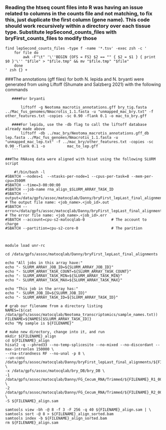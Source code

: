 

### Reading the htseq count files into R was having an issue related to columns in the counts file and not matching, to fix this, just duplicate the first column (gene name). This code should work recursively within a directory over each tissue type. Substitute lepSecond_counts_files with bryFirst_counts_files to modify those

```
find lepSecond_counts_files -type f -name '*.tsv' -exec zsh -c '
    for file do
        awk -F"\t" '\''BEGIN {OFS = FS} $2 == "" { $2 = $1 } { print $0 }'\'' "$file" > "$file.tmp" && mv "$file.tmp" "$file"
    done
' zsh {} +
```

###The annotations (gff files) for both N. lepida and N. bryanti were generated from using Liftoff (Shumate and Salzberg
 2021) with the following commands

 ```
    ####For bryanti

        liftoff -g Neotoma_macrotis_annotations.gff bry_tig.fasta ../Mac_fus_genomes/Nmacrotis_1.1.fasta -u "unmapped_mac_bry.txt" -f other_features.txt -copies -sc 0.90 -flank 0.1 -o mac_to_bry.gff

    ####For lepida, use the -db flag to call the liftoff database already made above
        liftoff -db ../mac_bry/Neotoma_macrotis_annotations.gff_db lep.fasta ../Mac_fus_genomes/Nmacrotis_1.1.fasta -u "unmapped_mac_lep.txt" -f ../mac_bry/other_features.txt -copies -sc 0.90 -flank 0.1 -o          mac_to_lep.gff
    ```

###The RNAseq data were aligned with hisat using the following SLURM script

```
        #!/bin/bash -l
    #SBATCH --nodes=1  --ntasks-per-node=1 --cpus-per-task=8 --mem-per-cpu=3500M
    #SBATCH --time=3-00:00:00
    #SBATCH --job-name rna_align_$SLURM_ARRAY_TASK_ID
    #SBATCH --output=/data/gpfs/assoc/matocqlab/Danny/bryFirst_lepLast_final_alignments/message_logs/%A.%a.out              # The output file name: <job_name>.<job_id>.out
    #SBATCH --error=/data/gpfs/assoc/matocqlab/Danny/bryFirst_lepLast_final_alignments/message_logs/%A.%a.err               # The error file name: <job_name>.<job_id>.err
    #SBATCH --account=cpu-s2-matocqlab-0            # The account to charge
    #SBATCH --partition=cpu-s2-core-0               # The parition
     
    
    
    module load unr-rc
    
    cd /data/gpfs/assoc/matocqlab/Danny/bryFirst_lepLast_final_alignments
    
    echo "All jobs in this array have:"
    echo "- SLURM_ARRAY_JOB_ID=${SLURM_ARRAY_JOB_ID}"
    echo "- SLURM_ARRAY_TASK_COUNT=${SLURM_ARRAY_TASK_COUNT}"
    echo "- SLURM_ARRAY_TASK_MIN=${SLURM_ARRAY_TASK_MIN}"
    echo "- SLURM_ARRAY_TASK_MAX=${SLURM_ARRAY_TASK_MAX}"
     
    echo "This job in the array has:"
    echo "- SLURM_JOB_ID=${SLURM_JOB_ID}"
    echo "- SLURM_ARRAY_TASK_ID=${SLURM_ARRAY_TASK_ID}"
    
    # grab our filename from a directory listing
    NAMES=($(cat /data/gpfs/assoc/matocqlab/Neotoma_transcriptomics/sample_names.txt))
    FILENAME=${NAMES[$SLURM_ARRAY_TASK_ID]}
    echo "My sample is ${FILENAME}"
    
    # make new directory, change into it, and run
    mkdir ${FILENAME}_align
    cd ${FILENAME}_align
    hisat2 -q --phred33 --no-temp-splicesite --no-mixed --no-discordant --max-intronlen 150000 \
    --rna-strandness RF --no-unal -p 8 \
    --un-conc /data/gpfs/assoc/matocqlab/Danny/bryFirst_lepLast_final_alignments/${FILENAME}_align/${FILENAME} \
    -x /data/gpfs/assoc/matocqlab/bry_DB/bry_DB \
    -1 /data/gpfs/assoc/matocqlab/Danny/FG_Cecum_RNA/Trimmed/${FILENAME}_R1_001_val_1.fq.gz \
    -2 /data/gpfs/assoc/matocqlab/Danny/FG_Cecum_RNA/Trimmed/${FILENAME}_R2_001_val_2.fq.gz \
    -S ${FILENAME}_align.sam
    
    samtools view -bh -@ 8 -f 3 -F 256 -q 40 ${FILENAME}_align.sam | \
    samtools sort -@ 8 > ${FILENAME}_align_sorted.bam
    samtools index -b ${FILENAME}_align_sorted.bam
    rm ${FILENAME}_align.sam
```


